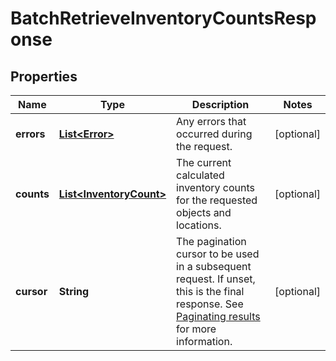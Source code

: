 
# BatchRetrieveInventoryCountsResponse

## Properties
Name | Type | Description | Notes
------------ | ------------- | ------------- | -------------
**errors** | [**List&lt;Error&gt;**](Error.md) | Any errors that occurred during the request. |  [optional]
**counts** | [**List&lt;InventoryCount&gt;**](InventoryCount.md) | The current calculated inventory counts for the requested objects and locations. |  [optional]
**cursor** | **String** | The pagination cursor to be used in a subsequent request. If unset, this is the final response.  See [Paginating results](#paginatingresults) for more information. |  [optional]



